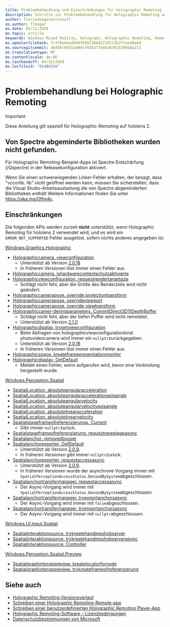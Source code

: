 ```yaml
---
title: Problembehandlung und Einschränkungen für Holographic Remoting
description: Schritte zur Problembehandlung für Holographic Remoting auf hololens 2.
author: florianbagarmicrosoft
ms.author: flbagar
ms.date: 03/11/2020
ms.topic: article
keywords: Windows Mixed Reality, holograms, Holographic Remoting, Remote Rendering, Netzwerk Rendering, hololens, Remote holograms, Problembehandlung, Hilfe
ms.openlocfilehash: fc379eb4ad849fb5b236b82719711b37fead8a68
ms.sourcegitcommit: 48456c607a2d0dcf035a77e8ba67615396b0a211
ms.translationtype: MT
ms.contentlocale: de-DE
ms.lasthandoff: 04/16/2020
ms.locfileid: "81484310"
---
```

# <a name="holographic-remoting-troubleshooting"></a>Problembehandlung bei Holographic Remoting

> [!IMPORTANT]
> Diese Anleitung gilt speziell für Holographic-Remoting auf hololens 2.

## <a name="spectre-mitigated-libraries-not-found"></a>Von Spectre abgeminderte Bibliotheken wurden nicht gefunden.

Für Holographic Remoting-Beispiel-Apps ist Spectre Entschärfung (/Qspectre) in der Releasekonfiguration aktiviert.

Wenn Sie einen schwerwiegenden Linker-Fehler erhalten, der besagt, dass "vccorlib. lib" nicht geöffnet werden kann, müssen Sie sicherstellen, dass die Visual Studio-Arbeitsauslastung die von Spectre abgeminderten Bibliotheken enthält Weitere Informationen finden Sie unter https://aka.ms/Ofhn4c.

## <a name="limitations"></a>Einschränkungen

Die folgenden APIs werden zurzeit **nicht** unterstützt, wenn Holographic Remoting für hololens 2 verwendet wird, und es wird ein ```ERROR_NOT_SUPPORTED``` Fehler ausgelöst, sofern nichts anderes angegeben ist:

[Windows.Graphics.Holographic](https://docs.microsoft.com/uwp/api/windows.graphics.holographic)

* [Holographiccamera. viewconfiguration](https://docs.microsoft.com/uwp/api/windows.graphics.holographic.holographiccamera.viewconfiguration)
  - Unterstützt ab Version [2.0.18](holographic-remoting-version-history.md#v2.0.18)
  - In früheren Versionen löst immer einen Fehler aus.
* [Holographiccamera. ishardwarecontentschutzaktivierte](https://docs.microsoft.com/uwp/api/windows.graphics.holographic.holographiccamera.ishardwarecontentprotectionenabled#Windows_Graphics_Holographic_HolographicCamera_IsHardwareContentProtectionEnabled)
* [Holographicviewconfiguration. requestrendertargetsize](https://docs.microsoft.com/uwp/api/windows.graphics.holographic.holographicviewconfiguration.requestrendertargetsize#Windows_Graphics_Holographic_HolographicViewConfiguration_RequestRenderTargetSize_Windows_Foundation_Size_)
  - Schlägt nicht fehl, aber die Größe des Renderziels wird nicht geändert.
* [Holographiccamerapose. override projectiontransform](https://docs.microsoft.com/uwp/api/windows.graphics.holographic.holographiccamerapose.overrideprojectiontransform)
* [Holographiccamerapose. overrideviewport](https://docs.microsoft.com/uwp/api/windows.graphics.holographic.holographiccamerapose.overrideviewport)
* [Holographiccamerapose. override viewtransform](https://docs.microsoft.com/uwp/api/windows.graphics.holographic.holographiccamerapose.overrideviewtransform)
* [Holographiccamer-deringparameters. CommitDirect3D11DepthBuffer](https://docs.microsoft.com/uwp/api/windows.graphics.holographic.holographiccamerarenderingparameters.commitdirect3d11depthbuffer#Windows_Graphics_Holographic_HolographicCameraRenderingParameters_CommitDirect3D11DepthBuffer_Windows_Graphics_DirectX_Direct3D11_IDirect3DSurface_)
  - Schlägt nicht fehl, aber der tiefen Puffer wird nicht remotetet.
  - Unterstützt ab Version [2.1.0](holographic-remoting-version-history.md#v2.1.0)
* [Holographicdisplay. trygetviewconfiguration](https://docs.microsoft.com/uwp/api/windows.graphics.holographic.holographicdisplay.trygetviewconfiguration)
  - Beim Abfragen von holographicviewconfigurationkind. photovideocamera wird immer ein ```nullptr```zurückgegeben.
  - Unterstützt ab Version [2.0.18](holographic-remoting-version-history.md#v2.0.18)
  - In früheren Versionen löst immer einen Fehler aus.
* [Holographicspace. kreateframepresentationmonitor](https://docs.microsoft.com/uwp/api/windows.graphics.holographic.holographicspace.createframepresentationmonitor)
* [Holographicdisplay. GetDefault](https://docs.microsoft.com/uwp/api/windows.graphics.holographic.holographicdisplay.getdefault#Windows_Graphics_Holographic_HolographicDisplay_GetDefault)
  - Meldet einen Fehler, wenn aufgerufen wird, bevor eine Verbindung hergestellt wurde.


[Windows.Perception.Spatial](https://docs.microsoft.com/uwp/api/windows.perception.spatial)

* [SpatialLocation. absoluteangularacceleration](https://docs.microsoft.com/uwp/api/windows.perception.spatial.spatiallocation.absoluteangularacceleration)
* [SpatialLocation. absoluteangularaccelerationaxisangle](https://docs.microsoft.com/uwp/api/windows.perception.spatial.spatiallocation.absoluteangularaccelerationaxisangle)
* [SpatialLocation. absoluteangularvelocity](https://docs.microsoft.com/uwp/api/windows.perception.spatial.spatiallocation.absoluteangularvelocity)
* [SpatialLocation. absoluteangularvelocityaxisangle](https://docs.microsoft.com/uwp/api/windows.perception.spatial.spatiallocation.absoluteangularvelocityaxisangle)
* [SpatialLocation. absolutelinearacceleration](https://docs.microsoft.com/uwp/api/windows.perception.spatial.spatiallocation.absolutelinearacceleration)
* [SpatialLocation. absolutelinearvelocity](https://docs.microsoft.com/uwp/api/windows.perception.spatial.spatiallocation.absolutelinearvelocity)
* [Spatialstageframeofreferenzierungs. Current](https://docs.microsoft.com/uwp/api/windows.perception.spatial.spatialstageframeofreference.current)
  - Gibt immer ```nullptr```zurück.
* [Spatialstageframeofreferenzierung. requestnewstageasync](https://docs.microsoft.com/uwp/api/windows.perception.spatial.spatialstageframeofreference.requestnewstageasync)
* [Spatialanchor. removedbyuser](https://docs.microsoft.com/uwp/api/windows.perception.spatial.spatialanchor.removedbyuser)
* [Spatialanchorexporter. GetDefault](https://docs.microsoft.com/uwp/api/windows.perception.spatial.spatialanchorexporter.getdefault
)
  - Unterstützt ab Version [2.0.9](holographic-remoting-version-history.md#v2.0.9). 
  - In früheren Versionen gibt immer ```nullptr```zurück. 
* [Spatialanchorexporter. requestaccessasync](https://docs.microsoft.com/uwp/api/windows.perception.spatial.spatialanchorexporter.requestaccessasync
)
  - Unterstützt ab Version [2.0.9](holographic-remoting-version-history.md#v2.0.9). 
  - In früheren Versionen wurde der asynchrone Vorgang immer mit ```SpatialPerceptionAccessStatus.DeniedBySystem```abgeschlossen.
* [Spatialanchortransfermanager. requestaccessasync](https://docs.microsoft.com/uwp/api/windows.perception.spatial.spatialanchortransfermanager.requestaccessasync#Windows_Perception_Spatial_SpatialAnchorTransferManager_RequestAccessAsync)
  - Der Async-Vorgang wird immer mit ```SpatialPerceptionAccessStatus.DeniedBySystem```abgeschlossen.
* [Spatialanchortransfermanager. tryexportanchorsasync](https://docs.microsoft.com/uwp/api/windows.perception.spatial.spatialanchortransfermanager.tryexportanchorsasync#Windows_Perception_Spatial_SpatialAnchorTransferManager_TryExportAnchorsAsync_Windows_Foundation_Collections_IIterable_Windows_Foundation_Collections_IKeyValuePair_System_String_Windows_Perception_Spatial_SpatialAnchor___Windows_Storage_Streams_IOutputStream_)
  - Der Async-Vorgang wird immer mit ```false```abgeschlossen.
* [Spatialanchortransfermanager. tryimportanchorsasync](https://docs.microsoft.com/uwp/api/windows.perception.spatial.spatialanchortransfermanager.tryimportanchorsasync
)
  - Der Async-Vorgang wird immer mit ```nullptr```abgeschlossen.

[Windows.UI.Input.Spatial](https://docs.microsoft.com/uwp/api/windows.ui.input.spatial)

* [Spatialinteraktionsource. trykreatehandmeshobserver](https://docs.microsoft.com/uwp/api/windows.ui.input.spatial.spatialinteractionsource.trycreatehandmeshobserver#Windows_UI_Input_Spatial_SpatialInteractionSource_TryCreateHandMeshObserver)
* [Spatialinteraktionsource. trykreatehandmeshobserverasync](https://docs.microsoft.com/uwp/api/windows.ui.input.spatial.spatialinteractionsource.trycreatehandmeshobserverasync)
* [Spatialinteraktionsource. Controller](https://docs.microsoft.com/uwp/api/windows.ui.input.spatial.spatialinteractionsource.controller#Windows_UI_Input_Spatial_SpatialInteractionSource_Controller)

[Windows.Perception.Spatial.Preview](https://docs.microsoft.com/uwp/api/windows.perception.spatial.preview)

* [Spatialgraphinteroppreview. kreatelocatorfornode](https://docs.microsoft.com/uwp/api/windows.perception.spatial.preview.spatialgraphinteroppreview.createlocatorfornode)
* [Spatialgraphinteroppreview. trykreateframeofreferenzierung](https://docs.microsoft.com/uwp/api/windows.perception.spatial.preview.spatialgraphinteroppreview.trycreateframeofreference)

## <a name="see-also"></a>Siehe auch
* [Holographic Remoting-Versionsverlauf](holographic-remoting-version-history.md)
* [Schreiben einer Holographic Remoting-Remote-app](holographic-remoting-create-host.md)
* [Schreiben einer benutzerdefinierten Holographic Remoting Player-App](holographic-remoting-create-player.md)
* [Holographic Remoting-Software – Lizenzbedingungen](https://docs.microsoft.com/legal/mixed-reality/microsoft-holographic-remoting-software-license-terms)
* [Datenschutzbestimmungen von Microsoft](https://go.microsoft.com/fwlink/?LinkId=521839)

